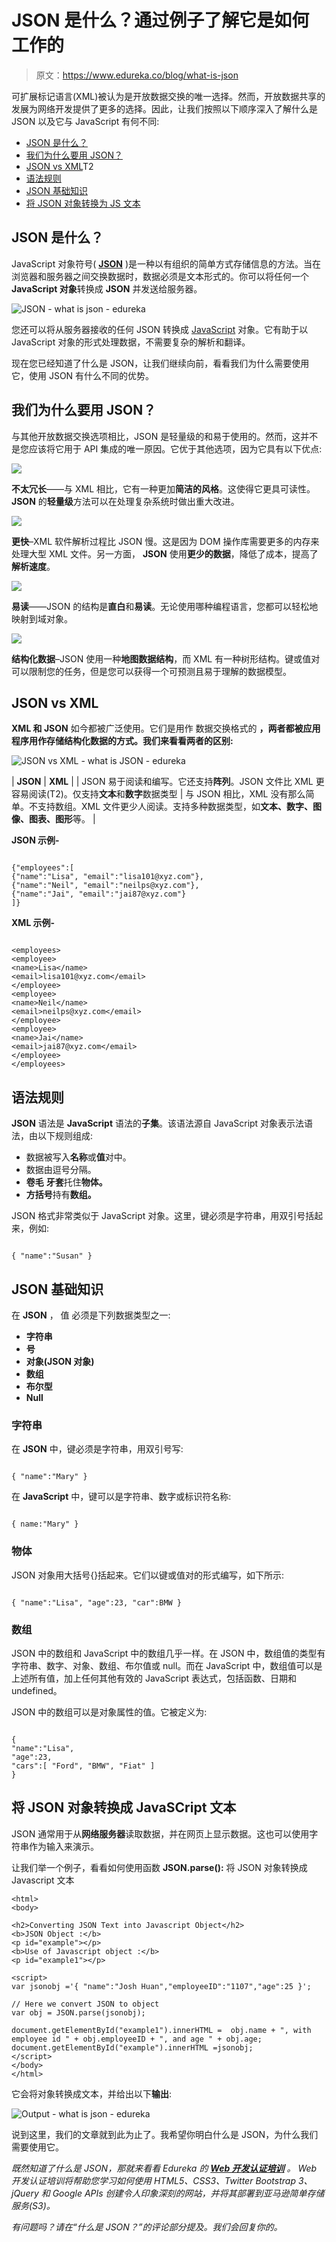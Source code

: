 # JSON 是什么？通过例子了解它是如何工作的

> 原文：<https://www.edureka.co/blog/what-is-json>

可扩展标记语言(XML)被认为是开放数据交换的唯一选择。然而，开放数据共享的发展为网络开发提供了更多的选择。因此，让我们按照以下顺序深入了解什么是 JSON 以及它与 JavaScript 有何不同:

*   [JSON 是什么？](#whatisjson)
*   [我们为什么要用 JSON？](#whyusejson)
*   [JSON vs XML](#jsonvsxml)T2
*   [语法规则](#syntax)
*   [JSON 基础知识](#jsonfundamentals)
*   [将 JSON 对象转换为 JS 文本](#jsontojs)

## **JSON 是什么？**

JavaScript 对象符号( [**JSON**](https://www.json.org/) )是一种以有组织的简单方式存储信息的方法。当在浏览器和服务器之间交换数据时，数据必须是文本形式的。你可以将任何一个 **JavaScript 对象**转换成 **JSON** 并发送给服务器。

![JSON - what is json - edureka](img/879b4db7ab2d0332c36ead67a6ca6a5c.png)

您还可以将从服务器接收的任何 JSON 转换成 [JavaScript](https://www.edureka.co/blog/javascript-tutorial/) 对象。它有助于以 JavaScript 对象的形式处理数据，不需要复杂的解析和翻译。

现在您已经知道了什么是 JSON，让我们继续向前，看看我们为什么需要使用它，使用 JSON 有什么不同的优势。

## **我们为什么要用 JSON？**

与其他开放数据交换选项相比，JSON 是轻量级的和易于使用的。然而，这并不是您应该将它用于 API 集成的唯一原因。它优于其他选项，因为它具有以下优点:

**![](img/d9f5cd448a938ed380d95f6df9b0b21b.png)**

**不太冗长**——与 XML 相比，它有一种更加**简洁的风格**。这使得它更具可读性。 **JSON** 的**轻量级**方法可以在处理复杂系统时做出重大改进。

**![](img/40a62abdfd1f86b0fe05d3344b0d2c82.png)**

**更快**–XML 软件解析过程比 JSON 慢。这是因为 DOM 操作库需要更多的内存来处理大型 XML 文件。另一方面， **JSON** 使用**更少的数据**，降低了成本，提高了**解析速度**。

**![](img/d36c30d2533088e13ce65bc98eba6079.png)**

**易读**——JSON 的结构是**直白**和**易读**。无论使用哪种编程语言，您都可以轻松地映射到域对象。

**![](img/f80dc771663b0b5211529a7ad80f8e68.png)**

**结构化数据**–JSON 使用一种**地图数据结构**，而 XML 有一种树形结构。键或值对可以限制您的任务，但是您可以获得一个可预测且易于理解的数据模型。

## **JSON vs XML**

**XML 和 JSON** 如今都被广泛使用。它们是用作 数据交换格式的 **，两者都被应用程序用作存储结构化数据的方式。我们来看看两者的区别:**

![JSON vs XML - what is JSON - edureka](img/4c38795913d66b0a389e9d34192784f3.png)

| **JSON** | **XML** |
| JSON 易于阅读和编写。它还支持**阵列**。JSON 文件比 XML 更容易阅读(T2)。仅支持**文本**和**数字**数据类型 | 与 JSON 相比，XML 没有那么简单。不支持数组。XML 文件更少人阅读。支持多种数据类型，如**文本、数字、图像、图表、图形**等。 |

**JSON 示例-**

```

{"employees":[
{"name":"Lisa", "email":"lisa101@xyz.com"},
{"name":"Neil", "email":"neilps@xyz.com"},
{"name":"Jai", "email":"jai87@xyz.com"}
]}

```

**XML 示例-**

```

<employees>
<employee>
<name>Lisa</name>
<email>lisa101@xyz.com</email>
</employee>
<employee>
<name>Neil</name>
<email>neilps@xyz.com</email>
</employee>
<employee>
<name>Jai</name>
<email>jai87@xyz.com</email>
</employee>
</employees>

```

## **语法规则**

**JSON** 语法是 **JavaScript** 语法的**子集**。该语法源自 JavaScript 对象表示法语法，由以下规则组成:

*   数据被写入**名称**或**值**对中。
*   数据由逗号分隔。
*   **卷毛** **牙套**托住**物体。**
*   **方括号**持有**数组。**

JSON 格式非常类似于 JavaScript 对象。这里，键必须是字符串，用双引号括起来，例如:

```

{ "name":"Susan" }

```

## **JSON 基础知识**

在  **JSON** ，  值  必须是下列数据类型之一:

*   **字符串**
*   **号**
*   **对象(JSON 对象)**
*   **数组**
*   **布尔型**
*   **Null**

### **字符串**

在 **JSON** 中，键必须是字符串，用双引号写:

```

{ "name":"Mary" }

```

在 **JavaScript** 中，键可以是字符串、数字或标识符名称:

```

{ name:"Mary" }

```

### **物体**

JSON 对象用大括号{}括起来。它们以键或值对的形式编写，如下所示:

```

{ "name":"Lisa", "age":23, "car":BMW }

```

### **数组**

JSON 中的数组和 JavaScript 中的数组几乎一样。在 JSON 中，数组值的类型有字符串、数字、对象、数组、布尔值或 null。而在 JavaScript 中，数组值可以是上述所有值，加上任何其他有效的 JavaScript 表达式，包括函数、日期和 undefined。

JSON 中的数组可以是对象属性的值。它被定义为:

```

{
"name":"Lisa",
"age":23,
"cars":[ "Ford", "BMW", "Fiat" ]
}

```

## **将 JSON 对象转换成 JavaSCript 文本**

JSON 通常用于从**网络服务器**读取数据，并在网页上显示数据。这也可以使用字符串作为输入来演示。

让我们举一个例子，看看如何使用函数 **JSON.parse():** 将 JSON 对象转换成 Javascript 文本

```
<html> 
<body> 

<h2>Converting JSON Text into Javascript Object</h2> 
<b>JSON Object :</b> 
<p id="example"></p> 
<b>Use of Javascript object :</b> 
<p id="example1"></p> 

<script> 
var jsonobj ='{ "name":"Josh Huan","employeeID":"1107","age":25 }'; 

// Here we convert JSON to object 
var obj = JSON.parse(jsonobj); 

document.getElementById("example1").innerHTML =  obj.name + ", with employee id " + obj.employeeID + ", and age " + obj.age; 
document.getElementById("example").innerHTML =jsonobj; 
</script> 
</body> 
</html> 

```

它会将对象转换成文本，并给出以下**输出**:

![Output - what is json - edureka](img/e66e539f9093c2bd469a67878c28fdf4.png)

说到这里，我们的文章就到此为止了。我希望你明白什么是 JSON，为什么我们需要使用它。

*既然知道了什么是 JSON，那就来看看 Edureka 的 **[Web 开发认证培训](https://www.edureka.co/complete-web-developer)** 。* *Web 开发认证培训将帮助您学习如何使用 HTML5、CSS3、Twitter Bootstrap 3、jQuery 和 Google APIs 创建令人印象深刻的网站，并将其部署到亚马逊简单存储服务(S3)。*

*有问题吗？请在“什么是 JSON？”的评论部分提及。我们会回复你的。*